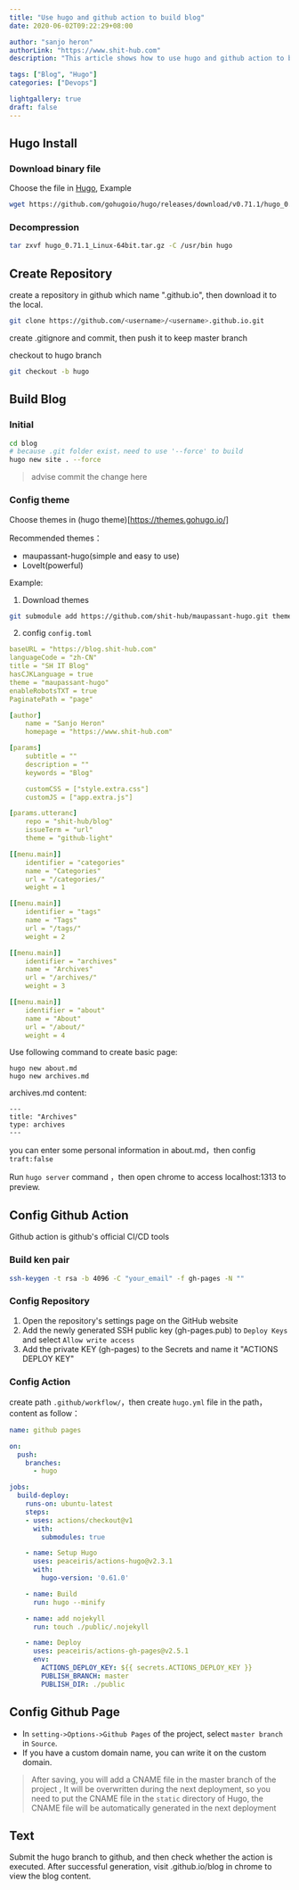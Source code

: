 ```yaml
---
title: "Use hugo and github action to build blog"
date: 2020-06-02T09:22:29+08:00

author: "sanjo heron"
authorLink: "https://www.shit-hub.com"
description: "This article shows how to use hugo and github action to build blog."

tags: ["Blog", "Hugo"]
categories: ["Devops"]

lightgallery: true
draft: false
---
```


## Hugo Install
### Download binary file
Choose the file in [Hugo](https://github.com/gohugoio/hugo/releases), Example
```bash
wget https://github.com/gohugoio/hugo/releases/download/v0.71.1/hugo_0.71.1_Linux-64bit.tar.gz
```

### Decompression
```bash
tar zxvf hugo_0.71.1_Linux-64bit.tar.gz -C /usr/bin hugo
```

## Create Repository
create a repository in github which name "<username>.github.io", then download it to the local.
```bash
git clone https://github.com/<username>/<username>.github.io.git
```
create .gitignore and commit, then push it to keep master branch

checkout to hugo branch
```bash
git checkout -b hugo
```

## Build Blog
### Initial
```bash
cd blog
# because .git folder exist，need to use '--force' to build
hugo new site . --force
```
> advise commit the change here

### Config theme
Choose themes in (hugo theme)[https://themes.gohugo.io/]

Recommended themes：
- maupassant-hugo(simple and easy to use)
- LoveIt(powerful)

Example:
1. Download themes
```bash
git submodule add https://github.com/shit-hub/maupassant-hugo.git themes/maupassant-hugo
```

2. config `config.toml`
```yaml
baseURL = "https://blog.shit-hub.com"
languageCode = "zh-CN"
title = "SH IT Blog"
hasCJKLanguage = true
theme = "maupassant-hugo"
enableRobotsTXT = true
PaginatePath = "page"

[author]
    name = "Sanjo Heron"
    homepage = "https://www.shit-hub.com"

[params]
    subtitle = ""
    description = ""
    keywords = "Blog"

    customCSS = ["style.extra.css"]
    customJS = ["app.extra.js"]

[params.utteranc]
    repo = "shit-hub/blog"
    issueTerm = "url"
    theme = "github-light"

[[menu.main]]
    identifier = "categories"
    name = "Categories"
    url = "/categories/"
    weight = 1

[[menu.main]]
    identifier = "tags"
    name = "Tags"
    url = "/tags/"
    weight = 2

[[menu.main]]
    identifier = "archives"
    name = "Archives"
    url = "/archives/"
    weight = 3

[[menu.main]]
    identifier = "about"
    name = "About"
    url = "/about/"
    weight = 4
```
Use following command to create basic page:
```
hugo new about.md
hugo new archives.md
```
archives.md content:
```
---
title: "Archives"
type: archives
---
```
you can enter some personal information in about.md，then config `traft:false`

Run `hugo server` command ，then open chrome to access localhost:1313 to preview.

## Config Github Action
Github action is github's official CI/CD tools
### Build ken pair
```bash
ssh-keygen -t rsa -b 4096 -C "your_email" -f gh-pages -N ""
```

### Config Repository
1. Open the repository's settings page on the GitHub website
2. Add the newly generated SSH public key (gh-pages.pub) to `Deploy Keys` and select `Allow write access`
3. Add the private KEY (gh-pages) to the Secrets and name it "ACTIONS DEPLOY KEY"

### Config Action
create path `.github/workflow/`，then create `hugo.yml` file in the path，content as follow：
```yml
name: github pages

on:
  push:
    branches:
      - hugo

jobs:
  build-deploy:
    runs-on: ubuntu-latest
    steps:
    - uses: actions/checkout@v1
      with:
        submodules: true

    - name: Setup Hugo
      uses: peaceiris/actions-hugo@v2.3.1
      with:
        hugo-version: '0.61.0'

    - name: Build
      run: hugo --minify

    - name: add nojekyll
      run: touch ./public/.nojekyll

    - name: Deploy
      uses: peaceiris/actions-gh-pages@v2.5.1
      env:
        ACTIONS_DEPLOY_KEY: ${{ secrets.ACTIONS_DEPLOY_KEY }}
        PUBLISH_BRANCH: master
        PUBLISH_DIR: ./public
```

## Config Github Page
- In `setting->Options->Github Pages` of the project, select `master branch` in `Source`. 
- If you have a custom domain name, you can write it on the custom domain. 
> After saving, you will add a CNAME file in the master branch of the project , It will be overwritten during the next deployment, so you need to put the CNAME file in the `static` directory of Hugo, the CNAME file will be automatically generated in the next deployment

## Text 
Submit the hugo branch to github, and then check whether the action is executed. After successful generation, visit <username>.github.io/blog in chrome to view the blog content.